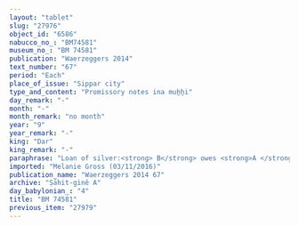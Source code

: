 ```yaml
---
layout: "tablet"
slug: "27976"
object_id: "6586"
nabucco_no_: "BM74581"
museum_no_: "BM 74581"
publication: "Waerzeggers 2014"
text_number: "67"
period: "Each"
place_of_issue: "Sippar city"
type_and_content: "Promissory notes ina muẖẖi"
day_remark: "-"
month: "-"
month_remark: "no month"
year: "9"
year_remark: "-"
king: "Dar"
king_remark: "-"
paraphrase: "Loan of silver:<strong> B</strong> owes <strong>A </strong>[x] minas of silver with stamp-mark (<em>kaspu &scaron;a ginni</em>) by 1/8 alloy (<em>bitqu</em>) per shekel. The debt will bear a monthly interest of one shekels of silver per mina (20% p.a.). 3 witnesses (including Bēl-na&rsquo;id and &Scaron;a-Bēl-atta, brothers of <strong>B</strong>) and the scribe.<br /> &nbsp;<br /> <strong>A</strong> = Nab&ucirc;-nādin-&scaron;umi/Kidin-Marduk//Rē&rsquo;i-sis&ecirc;; <strong>B</strong> = Marduk-rēmanni/Bēl-uballiṭ//Ṣāhit-gin&ecirc;; Scribe = Marduk-rēmanni//Ṣāhit-gin&ecirc;<br /> &nbsp;"
imported: "Melanie Gross (03/11/2016)"
publication_name: "Waerzeggers 2014 67"
archive: "Ṣāhit-ginê A"
day_babylonian_: "4"
title: "BM 74581"
previous_item: "27979"
---
```

